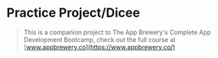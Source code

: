 

# Practice Project/Dicee

>This is a companion project to The App Brewery's Complete App Development Bootcamp, check out the full course at [www.appbrewery.co](https://www.appbrewery.co/)


